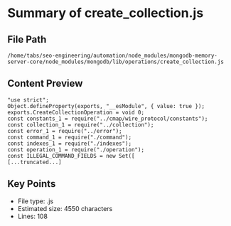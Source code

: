 # Summary of create_collection.js
  
## File Path
`/home/tabs/seo-engineering/automation/node_modules/mongodb-memory-server-core/node_modules/mongodb/lib/operations/create_collection.js`

## Content Preview
```
"use strict";
Object.defineProperty(exports, "__esModule", { value: true });
exports.CreateCollectionOperation = void 0;
const constants_1 = require("../cmap/wire_protocol/constants");
const collection_1 = require("../collection");
const error_1 = require("../error");
const command_1 = require("./command");
const indexes_1 = require("./indexes");
const operation_1 = require("./operation");
const ILLEGAL_COMMAND_FIELDS = new Set([
[...truncated...]
```

## Key Points
- File type: .js
- Estimated size: 4550 characters
- Lines: 108
